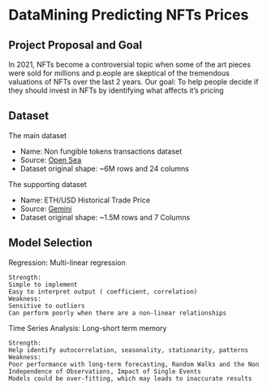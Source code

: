 # DataMining Predicting NFTs Prices
## Project Proposal and Goal
In 2021, NFTs become a controversial topic when some of the art pieces were sold for millions and p.eople are skeptical of the tremendous valuations of NFTs over the last 2 years. 
Our goal: To help people decide if they should invest in NFTs by identifying what affects it’s pricing
## Dataset
The main dataset
* Name: Non fungible tokens transactions dataset
* Source: [Open Sea](https://osf.io/wsnzr/?view_only=319a53cf1bf542bbbe538aba37916537)
* Dataset original shape: ~6M rows and 24 columns 

The supporting dataset

* Name: ETH/USD Historical Trade Price
* Source: [Gemini](https://www.cryptodatadownload.com/data/gemini/)
* Dataset original shape: ~1.5M rows and 7 Columns  
## Model Selection
Regression: Multi-linear regression 
```
Strength: 
Simple to implement
Easy to interpret output ( coefficient, correlation)
Weakness:
Sensitive to outliers
Can perform poorly when there are a non-linear relationships
```
Time Series Analysis: Long-short term memory
```
Strength:
Help identify autocorrelation, seasonality, stationarity, patterns 
Weakness:
Poor performance with long-term forecasting, Random Walks and the Non Independence of Observations, Impact of Single Events
Models could be over-fitting, which may leads to inaccurate results
```

